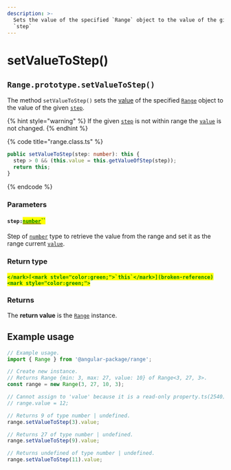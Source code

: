 ```yaml
---
description: >-
  Sets the value of the specified `Range` object to the value of the given
  `step`
---
```


# setValueToStep()

## `Range.prototype.setValueToStep()`

The method `setValueToStep()` sets the [value](../accessors/value.md#range.prototype.value) of the specified [`Range`](broken-reference) object to the value of the given [`step`](setvaluetostep.md#step-number).

{% hint style="warning" %}
If the given [`step`](setvaluetostep.md#step-number) is not within range the [`value`](../accessors/value.md#range.prototype.value) is not changed.
{% endhint %}

{% code title="range.class.ts" %}
```typescript
public setValueToStep(step: number): this {
  step > 0 && (this.value = this.getValueOfStep(step));
  return this;
}
```
{% endcode %}

### Parameters

#### `step:`[<mark style="color:green;">`number`</mark>](https://www.typescriptlang.org/docs/handbook/basic-types.html#number)<mark style="color:green;">``</mark>

Step of [`number`](https://developer.mozilla.org/en-US/docs/Web/JavaScript/Reference/Global\_Objects/Number) type to retrieve the value from the range and set it as the range current [`value`](../accessors/value.md#range.prototype.value).

### Return type

#### <mark style="color:green;">``</mark>[<mark style="color:green;">`this`</mark>](broken-reference)<mark style="color:green;">``</mark>

### Returns

The **return value** is the [`Range`](broken-reference) instance.

## Example usage

```typescript
// Example usage.
import { Range } from '@angular-package/range';

// Create new instance.
// Returns Range {min: 3, max: 27, value: 10} of Range<3, 27, 3>.
const range = new Range(3, 27, 10, 3);

// Cannot assign to 'value' because it is a read-only property.ts(2540)
// range.value = 12;

// Returns 9 of type number | undefined.
range.setValueToStep(3).value;

// Returns 27 of type number | undefined.
range.setValueToStep(9).value;

// Returns undefined of type number | undefined.
range.setValueToStep(11).value;
```
